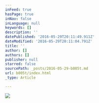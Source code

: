 ```yaml
---
inFeed: true
hasPage: true
inNav: false
inLanguage: null
keywords: []
description: ''
datePublished: '2016-05-29T20:11:49.911Z'
dateModified: '2016-05-29T20:11:04.791Z'
title: ''
author: []
authors: []
publisher: null
starred: false
sourcePath: _posts/2016-05-29-b005t.md
url: b005t/index.html
_type: Article

---
```

![](https://the-grid-user-content.s3-us-west-2.amazonaws.com/a9a5f6c6-2bcd-448a-89de-b783c99fb828.jpg)